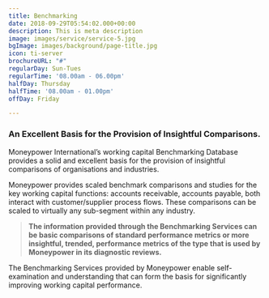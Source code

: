 ```yaml
---
title: Benchmarking
date: 2018-09-29T05:54:02.000+00:00
description: This is meta description
image: images/service/service-5.jpg
bgImage: images/background/page-title.jpg
icon: ti-server
brochureURL: "#"
regularDay: Sun-Tues
regularTime: '08.00am - 06.00pm'
halfDay: Thursday
halfTime: '08.00am - 01.00pm'
offDay: Friday

---
```

### **An Excellent Basis for the Provision of Insightful Comparisons.**

Moneypower International’s working capital Benchmarking Database provides a solid and excellent basis for the provision of insightful comparisons of organisations and industries.

Moneypower provides scaled benchmark comparisons and studies for the key working capital functions: accounts receivable, accounts payable, both interact with customer/supplier process flows. These comparisons can be scaled to virtually any sub-segment within any industry.

> **The information provided through the Benchmarking Services can be basic comparisons of standard performance metrics or more insightful, trended, performance metrics of the type that is used by Moneypower in its diagnostic reviews.**

The Benchmarking Services provided by Moneypower enable self-examination and understanding that can form the basis for significantly improving working capital performance.